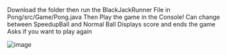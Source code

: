 Download the folder then run the BlackJackRunner File in Pong/src/Game/Pong.java
Then Play the game in the Console!
Can change between SpeedupBall and Normal Ball
Displays score and ends the game
Asks if you want to play again

![image](https://github.com/Suvan8806/Pong-Game/assets/152588672/dfb9ee87-6f1c-48a3-ade7-47a60884f92b)
